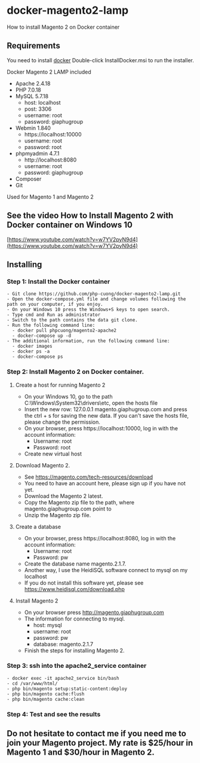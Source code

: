 # docker-magento2-lamp
How to install Magento 2 on Docker container

## Requirements
You need to install [docker](https://store.docker.com/editions/community/docker-ce-desktop-windows)
Double-click InstallDocker.msi to run the installer.

Docker Magento 2 LAMP included
 - Apache 2.4.18
 - PHP 7.0.18
 - MySQL 5.7.18 
   - host: localhost
   - post: 3306
   - username: root
   - password: giaphugroup
 - Webmin 1.840
   - https://localhost:10000
   - username: root
   - password: root
 - phpmyadmin 4.7.1
   - http://localhost:8080
   - username: root
   - password: giaphugroup
 - Composer
 - Git

Used for Magento 1 and Magento 2

## See the video How to Install Magento 2 with Docker container on Windows 10 
[https://www.youtube.com/watch?v=w7YV2pyN9d4](https://www.youtube.com/watch?v=w7YV2pyN9d4)

## Installing

### Step 1: Install the Docker container

	- Git clone https://github.com/php-cuong/docker-magento2-lamp.git
	- Open the docker-compose.yml file and change volumes following the path on your computer, if you enjoy.
	- On your Windows 10 press the Windows+S keys to open search.
	- Type cmd and Run as administrator
	- Switch to the path contains the data git clone.
	- Run the following command line:
	  - docker pull phpcuong/magento2-apache2
	  - docker-compose up -d
	- The additional information, run the following command line:
	  - docker images
	  - docker ps -a
	  - docker-compose ps

### Step 2: Install Magento 2 on Docker container.

1. Create a host for running Magento 2

	- On your Windows 10, go to the path C:\Windows\System32\drivers\etc, open the hosts file
	- Insert the new row: 127.0.0.1 magento.giaphugroup.com and press the ctrl + s for saving the new data. If you can't save the hosts file, please change the permission.
	- On your browser, press https://localhost:10000, log in with the account information: 
		- Username: root
		- Password: root
	- Create new virtual host

2. Download Magento 2.

	- See https://magento.com/tech-resources/download
	- You need to have an account here, please sign up if you have not yet.
	- Download the Magento 2 latest.
	- Copy the Magento zip file to the path, where magento.giaphugroup.com point to
	- Unzip the Magento zip file.

3. Create a database

	- On your browser, press https://localhost:8080, log in with the account information: 
		- Username: root
		- Password: pw
	- Create the database name magento.2.1.7.
	- Another way, I use the HeidiSQL software connect to mysql on my localhost
	- If you do not install this software yet, please see https://www.heidisql.com/download.php

4. Install Magento 2

	- On your browser press http://magento.giaphugroup.com
	- The information for connecting to mysql.
		- host: mysql
		- username: root
		- password: pw
		- database: magento.2.1.7
	- Finish the steps for installing Magento 2.

### Step 3: ssh into the apache2_service container

	- docker exec -it apache2_service bin/bash
	- cd /var/www/html/
	- php bin/magento setup:static-content:deploy
	- php bin/magento cache:flush
	- php bin/magento cache:clean

### Step 4: Test and see the results

## Do not hesitate to contact me if you need me to join your Magento project. My rate is $25/hour in Magento 1 and $30/hour in Magento 2.
